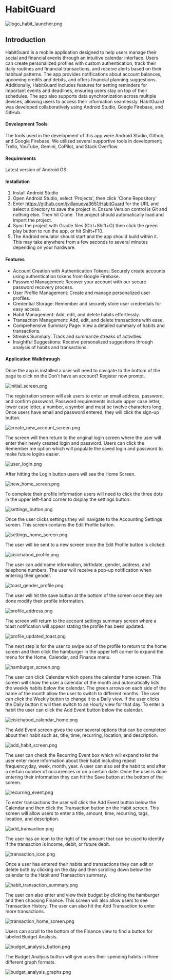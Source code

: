 # **HabitGuard**
![logo_habit_launcher.png](app/src/main/res/drawable/logo_habit_launcher.png)

## Introduction

HabitGuard is a mobile application designed to help users manage their social and financial events
through an intuitive calendar interface. Users can create personalized profiles with custom
authentication, track their daily routines and financial transactions, and receive alerts based on
their habitual patterns. The app provides notifications about account balances, upcoming credits
and debits, and offers financial planning suggestions. Additionally, HabitGuard includes features
for setting reminders for important events and deadlines, ensuring users stay on top of their 
schedules. The app also supports data synchronization across multiple devices, allowing users to
access their information seamlessly. HabitGuard was developed collaboratively using Android 
Studio, Google Firebase, and GitHub.

#### Development Tools
The tools used in the development of this app were Android Studio, Github, and Google Firebase. 
We utilized several supportive tools in development; Trello, YouTube, Gemini, CoPilot, and Stack
Overflow.

#### Requirements
   Latest version of Android OS.
   
#### Installation
1. Install Android Studio
2. Open Android Studio, select 'Projects', then click 'Clone Repository'
3. Enter https://github.com/jvillanueva3651/HabitGuard for the URL and select a directory to save the project in. Ensure Version control is Git and nothing else. Then hit Clone. The project should automatically load and import the project.
4. Sync the project with Gradle files (Ctrl+Shift+O) then click the green play button to run the app, or hit Shift+F10.
5. The Android emulator should start and the app should build within it. This may take anywhere from a few seconds to several minutes depending on your hardware.

#### Features
* Account Creation with Authentication Tokens: Securely create accounts using
authentication tokens from Google Firebase.
* Password Management: Recover your account with our secure password recovery process.
* User Profile Management: Create and manage personalized user profiles.
* Credential Storage: Remember and securely store user credentials for easy access.
* Habit Management: Add, edit, and delete habits effortlessly.
* Transaction Management: Add, edit, and delete transactions with ease.
* Comprehensive Summary Page: View a detailed summary of habits and transactions.
* Streaks Summary: Track and summarize streaks of activities.
* Insightful Suggestions: Receive personalized suggestions through analysis of habits
and transactions.

  
#### Application Walkthrough
Once the app is installed a user will need to navigate to the bottom of the page to click on the 
Don't have an account? Register now prompt.

![initial_screen.png](app/src/main/res/drawable/initial_screen.png)

The registration screen will ask users to enter an email address, password, and confirm password.
Password requirements include upper case letter, lower case letter, a number, a symbol and 
must be twelve characters long. Once users have email and password entered, they will click the
sign-up button.

![create_new_account_screen.png](app/src/main/res/drawable/create_new_account_screen.png)

The screen will then return to the original login screen where the user will enter their 
newly created login and password. Users can click the Remember me option which will populate 
the saved login and password to make future logins easier.

![user_login.png](app/src/main/res/drawable/user_login.png)

After hitting the Login button users will see the Home Screen.

![new_home_screen.png](app/src/main/res/drawable/new_home_screen.png)

To complete their profile information users will need to click the three dots in the 
upper left-hand corner to display the settings button.

![settings_button.png](app/src/main/res/drawable/settings_button.png)

Once the user clicks settings they will navigate to the Accounting Settings screen. This screen
contains the Edit Profile button.

![settings_home_screen.png](app/src/main/res/drawable/settings_home_screen.png)

The user will be sent to a new screen once the Edit Profile button is clicked.

![cisichabod_profile.png](app/src/main/res/drawable/cisichabod_profile.png)

The user can add name information, birthdate, gender, address, and telephone numbers. 
The user will receive a pop-up notification when entering their gender.

![toast_gender_profile.png](app/src/main/res/drawable/toast_gender_profile.png)

The user will hit the save button at the bottom of the screen once they are done
modify their profile information.

![profile_address.png](app/src/main/res/drawable/profile_address.png)

The screen will return to the account settings summary screen where a toast notification will appear
stating the profile has been updated.

![profile_updated_toast.png](app/src/main/res/drawable/profile_updated_toast.png)

The next step is for the user to swipe out of the profile to return to the home screen and then click 
the hamburger in the upper left corner to expand the menu for the Home, Calendar, and Finance menu.

![hamburger_screen.png](app/src/main/res/drawable/hamburger_screen.png)

The user can click Calendar which opens the calendar home screen. This screen will 
show the user a calendar of the month and automatically lists the weekly habits below
the calendar. The green arrows on each side of the name of the month allow the user to 
switch to different months. The user can click the Weekly button to change it to a Daily
view. If the user clicks the Daily button it will then switch to an Hourly view for that
day. To enter a habit the user can click the Add Event button below the calendar.

![cisichabod_calendar_home.png](app/src/main/res/drawable/cisichabod_calendar_home.png)

The Add Event screen gives the user several options that can be completed about their 
habit such as, title, time, recurring, location, and description.

![add_habit_screen.png](app/src/main/res/drawable/add_habit_screen.png)

The user can check the Recurring Event box which will expand to let the user enter more
information about their habit including repeat frequency;day, week, month, year. A user 
can also set the habit to end after a certain number of occurrences or on a certain date.
Once the user is done entering their information they can hit the Save button at the bottom
of the screen.

![recurring_event.png](app/src/main/res/drawable/recurring_event.png)

To enter transactions the user will click the Add Event button below the Calendar
and then click the Transaction button on the Habit screen. This screen will allow
users to enter a title, amount, time, recurring, tags, location, and description.

![add_transaction.png](app/src/main/res/drawable/add_transaction.png)

The user has an icon to the right of the amount that can be used to identify if the 
transaction is income, debit, or future debit.

![transaction_icon.png](app/src/main/res/drawable/transaction_icon.png)

Once a user has entered their habits and transactions they can edit or delete both by clicking
on the day and then scrolling down below the calendar to the Habit and Transaction
summary.

![habit_transaction_summary.png](app/src/main/res/drawable/habit_transaction_summary.png)

The user can also enter and view their budget by clicking the hamburger and then choosing 
Finance. This screen will also allow users to see Transaction History. The user can also
hit the Add Transaction to enter more transactions.

![transaction_home_screen.png](app/src/main/res/drawable/transaction_home_screen.png)

Users can scroll to the bottom of the Finance view to find a button for labeled Budget
Analysis.

![budget_analysis_button.png](app/src/main/res/drawable/budget_analysis_button.png)

The Budget Analysis button will give users their spending habits in three different graph
formats.

![budget_analysis_graphs.png](app/src/main/res/drawable/budget_analysis_graphs.png)

